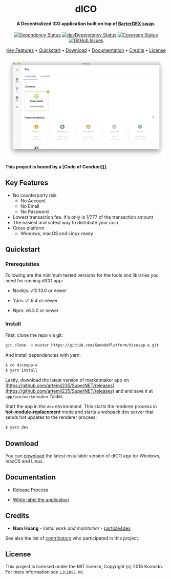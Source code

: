 <h1 align="center">
  <br>
  dICO 
  <br>
</h1>

<h4 align="center">A Decentralized ICO application built on top of <a href="https://komodoplatform.com/atomic-swaps/" target="_blank">BarterDEX swap</a>.</h4>

<div align="center">

[![Dependency Status](https://david-dm.org/KomodoPlatform/dicoapp-e.svg)](https://david-dm.org/KomodoPlatform/dicoapp-e)
[![devDependency Status](https://david-dm.org/KomodoPlatform/dicoapp-e/dev-status.svg)](https://david-dm.org/KomodoPlatform/dicoapp-e#info=devDependencies)
[![Coverage Status](https://coveralls.io/repos/github/KomodoPlatform/dicoapp-e/badge.svg)](https://coveralls.io/github/KomodoPlatform/dicoapp-e)
[![GitHub Issues](https://img.shields.io/github/issues/KomodoPlatform/dicoapp-e.svg)](https://github.com/KomodoPlatform/dicoapp-e/issues)

</div>

<p align="center">
  <a href="#key-features">Key Features</a> •
  <a href="#quickstart">Quickstart</a> •
  <a href="#download">Download</a> •
  <a href="#documentation">Documentation</a> •
  <a href="#credits">Credits</a> •
  <a href="#license">License</a>
</p>

![screenshot](/docs/pictures/2018-12-13-16-07-01.png)

**This project is bound by a [Code of Conduct][].**

## Key Features

- No counterparty risk
  - No Account
  - No Email
  - No Password
- Lowest transaction fee. It's only is 1/777 of the transaction amount
- The easiest and safest way to distribute your coin
- Cross platform
  - Windows, macOS and Linux ready

## Quickstart

### Prerequisites

Following are the minimum tested versions for the tools and libraries you need for running dICO app:

- Nodejs: v10.13.0 or newer

- Yarn: v1.9.4 or newer

- Npm: v6.3.0 or newer

### Install

First, clone the repo via git:

```bash
git clone -b master https://github.com/KomodoPlatform/dicoapp-e.git
```

And install dependencies with yarn.

```bash
$ cd dicoapp-e
$ yarn install
```

Lastly, download the latest version of marketmaker app on [https://github.com/artemii235/SuperNET/releases](https://github.com/artemii235/SuperNET/releases) and and save it at `app/bin/marketmaker` folder.

Start the app in the `dev` environment. This starts the renderer process in [**hot-module-replacement**](https://webpack.js.org/guides/hmr-react/) mode and starts a webpack dev server that sends hot updates to the renderer process:

```bash
$ yarn dev
```

## Download

You can [download](https://github.com/KomodoPlatform/dicoapp-e/releases) the latest installable version of dICO app for Windows, macOS and Linux.

## Documentation

- [Release Process](/docs/release-process.md)

- [White label the application](/docs/whitelabling.md)

## Credits

- **Nam Hoang** - _Initial work and maintainer_ - [particle4dev](https://github.com/particle4dev)

See also the list of [contributors](/AUTHORS.md) who participated in this project.

## License

This project is licensed under the MIT license, Copyright (c) 2018 Komodo. For more information see `LICENSE.md`.
